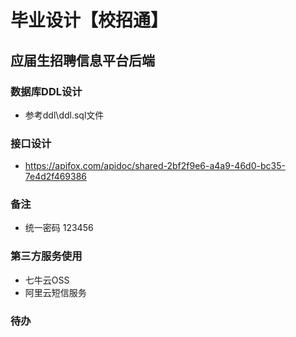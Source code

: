 # 毕业设计【校招通】
## 应届生招聘信息平台后端
### 数据库DDL设计
- 参考ddl\ddl.sql文件
### 接口设计
- https://apifox.com/apidoc/shared-2bf2f9e6-a4a9-46d0-bc35-7e4d2f469386

### 备注
- 统一密码 123456

### 第三方服务使用
- 七牛云OSS
- 阿里云短信服务

### 待办